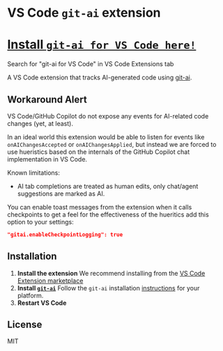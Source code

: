 # VS Code `git-ai` extension

# [Install `git-ai for VS Code here!`](https://marketplace.visualstudio.com/items?itemName=git-ai.git-ai-vscode)

Search for "git-ai for VS Code" in VS Code Extensions tab

A VS Code extension that tracks AI-generated code using [git-ai](https://github.com/acunniffe/git-ai).

## Workaround Alert

VS Code/GitHub Copilot do not expose any events for AI-related code changes (yet, at least).

In an ideal world this extension would be able to listen for events like `onAIChangesAccepted` or `onAIChangesApplied`, but instead we are forced to use hueristics based on the internals of the GitHub Copilot chat implementation in VS Code.

Known limitations:

- AI tab completions are treated as human edits, only chat/agent suggestions are marked as AI.

You can enable toast messages from the extension when it calls checkpoints to get a feel for the effectiveness of the hueritics add this option to your settings:

```json
"gitai.enableCheckpointLogging": true
```

## Installation

1. **Install the extension** We recommend installing from the [VS Code Extension marketplace](https://marketplace.visualstudio.com/items?itemName=git-ai.git-ai-vscode)
2. **Install [`git-ai`](https://github.com/acunniffe/git-ai)** Follow the `git-ai` installation [instructions](https://github.com/acunniffe/git-ai#installation) for your platform.
3. **Restart VS Code**

## License

MIT
